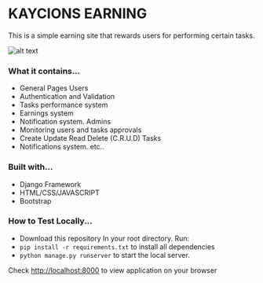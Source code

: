 # KAYCIONS EARNING 

This is a simple earning site that rewards users for performing certain tasks.

![alt text](https://github.com/kayprogrammer/kaycions-earning-application-with-django/blob/master/display.png?raw=true)

### What it contains...
* General Pages
Users
* Authentication and Validation
* Tasks performance system
* Earnings system
* Notification system.
Admins
* Monitoring users and tasks approvals
* Create Update Read Delete (C.R.U.D) Tasks
* Notifications system.
etc..

### Built with...
* Django Framework
* HTML/CSS/JAVASCRIPT
* Bootstrap

### How to Test Locally...

* Download this repository
In your root directory. Run:
* `pip install -r requirements.txt` to install all dependencies
* `python manage.py runserver` to start the local server.

Check [http://localhost:8000](http://localhost:8000) to view application on your browser

